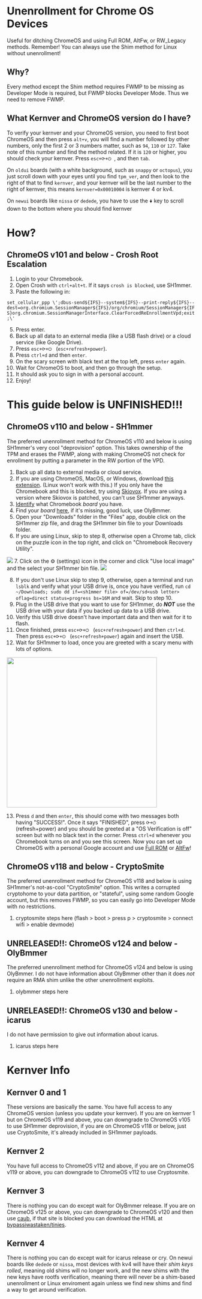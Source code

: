 # Unenrollment for Chrome OS Devices
Useful for ditching ChromeOS and using Full ROM, AltFw, or RW_Legacy methods.
Remember! You can always use the Shim method for Linux without unenrollment!

## Why?
Every method except the Shim method requires FWMP to be missing as Developer Mode is required, but FWMP blocks Developer Mode. Thus we need to remove FWMP. 

## What Kernver and ChromeOS version do I have?
To verify your kernver and your ChromeOS version, you need to first boot ChromeOS and then press `alt+v`, you will find a number followed by other numbers, only the first 2 or 3 numbers matter, such as `94`, `110` or `127`. Take note of this number and find the method related. If it is `120` or higher, you should check your kernver. Press `esc+⟳+⏻ `, and then `tab`. 

On `oldui` boards (with a white background, such as `snappy` or `octopus`), you just scroll down with your eyes until you find `tpm_ver`, and then look to the right of that to find `kernver`, and your kernver will be the last number to the right of kernver, this means `kernver=0x00010004` is kernver 4 or kv4.

On `newui` boards like `nissa` or `dedede`, you have to use the `🠟` key to scroll down to the bottom where you should find kernver

# How?
## ChromeOS v101 and below - Crosh Root Escalation
1. Login to your Chromebook.
2. Open Crosh with `ctrl+alt+t`. If it says `crosh is blocked`, use SH1mmer.
3. Paste the following in:

`set_cellular_ppp \';dbus-send${IFS}--system${IFS}--print-reply${IFS}--dest=org.chromium.SessionManager${IFS}/org/chromium/SessionManager${IFS}org.chromium.SessionManagerInterface.ClearForcedReEnrollmentVpd;exit;\'`

5. Press enter.
6. Back up all data to an external media (like a USB flash drive) or a cloud service (like Google Drive).
7. Press `esc+⟳+⏻ ` (`esc+refresh+power`).
8. Press `ctrl+d` and then `enter`.
9. On the scary screen with black text at the top left, press `enter` again.
10. Wait for ChromeOS to boot, and then go through the setup.
11. It should ask you to sign in with a personal account.
12. Enjoy!

# This guide below is UNFINISHED!!!

## ChromeOS v110 and below - SH1mmer
The preferred unenrollment method for ChromeOS v110 and below is using SH1mmer's very cool "deprovision" option. This takes ownership of the TPM and erases the FWMP, along with making ChromeOS not check for enrollment by putting a parameter in the RW portion of the VPD.

1. Back up all data to external media or cloud service.
2. If you are using ChromeOS, MacOS, or Windows, download [this extension](https://chromewebstore.google.com/detail/chromebook-recovery-utili/pocpnlppkickgojjlmhdmidojbmbodfm). (Linux won't work with this.) If you only have the Chromebook and this is blocked, try using [Skiovox](https://skiovox.com/skiovox.pdf). If you are using a version where Skiovox is patched, you can't use SH1mmer anyways.
3. [Identify](/device-identify.md) what Chromebook *board* you have.
4. Find your *board* [here](https://dl.darkn.bio/SH1mmer/Prebuilt/Legacy), if it's missing, good luck, use OlyBmmer.
5. Open your "Downloads" folder in the "Files" app, double click on the SH1mmer zip file, and drag the SH1mmer bin file to your Downloads folder.
6. If you are using Linux, skip to step 8, otherwise open a Chrome tab, click on the puzzle icon in the top right, and click on "Chromebook Recovery Utility".

<img src="/img/tutorial/chrome-recovery-extension.png">
7. Click on the ⚙ (settings) icon in the corner and click "Use local image" and the select your SH1mmer bin file.
<img src="/img/tutorial/cru-local-image.png">

8. If you don't use Linux skip to step 9, otherwise, open a terminal and run `lsblk` and verify what your USB drive is, once you have verified, run `cd ~/Downloads; sudo dd if=<sh1mmer file> of=/dev/sd<usb letter> oflag=direct status=progress bs=16M` and wait. Skip to step 10.
9. Plug in the USB drive that you want to use for SH1mmer, do ***NOT*** use the USB drive with your data if you backed up data to a USB drive.
10. Verify this USB drive doesn't have important data and then wait for it to flash.
11. Once finished, press `esc+⟳+⏻ ` (`esc+refresh+power`) and then `ctrl+d`. Then press `esc+⟳+⏻ ` (`esc+refresh+power`) again and insert the USB.
12. Wait for SH1mmer to load, once you are greeted with a scary menu with lots of options.
<img src="/img/tutorial/sh1mmer.jpg" width="400">

13. Press `d` and then `enter`, this should come with two messages both having "SUCCESS!". Once it says "FINISHED", press `⟳+⏻ ` (refresh+power) and you should be greeted at a "OS Verification is off" screen but with no black text in the corner. Press `ctrl+d` whenever you Chromebook turns on and you see this screen. Now you can set up ChromeOS with a personal Google account and use [Full ROM](https://github.com/kkilobyte/ditch-cros/blob/main/readme.md#method-1-best-method-fullrom) or [AltFw](https://github.com/kkilobyte/ditch-cros/blob/main/readme.md#method-2-easiest-method-altfw--rw_legacy)!

## ChromeOS v118 and below - CryptoSmite
The preferred unenrollment method for ChromeOS v118 and below is using SH1mmer's not-as-cool "CryptoSmite" option. This writes a corrupted cryptohome to your data partition, or "stateful", using some random Google account, but this removes FWMP, so you can easily go into Developer Mode with no restrictions.

1. cryptosmite steps here (flash > boot > press p > cryptosmite > connect wifi > enable devmode)

## UNRELEASED!!: ChromeOS v124 and below - OlyBmmer
The preferred unenrollment method for ChromeOS v124 and below is using OlyBmmer. I do not have information about OlyBmmer other than it does *not* require an RMA shim unlike the other unenrollment exploits.

1. olybmmer steps here

## UNRELEASED!!: ChromeOS v130 and below - icarus
I do not have permission to give out information about icarus.

1. icarus steps here

# Kernver Info

## Kernver 0 and 1
These versions are basically the same. You have full access to any ChromeOS version (unless you update your kernver). If you are on kernver 1 but on ChromeOS v119 and above, you can downgrade to ChromeOS v105 to use SH1mmer deprovision, if you are on ChromeOS v118 or below, just use CryptoSmite, it's already included in SH1mmer payloads.

## Kernver 2
You have full access to ChromeOS v112 and above, if you are on ChromeOS v119 or above, you can downgrade to ChromeOS v112 to use Cryptosmite.

## Kernver 3
There is nothing you can do except wait for OlyBmmer release. If you are on ChromeOS v125 or above, you can downgrade to ChromeOS v120 and then use [caub](https://caub.glitch.me), if that site is blocked you can download the HTML at [bypassiwastaken/tinies](https://github.com/bypassiwastaken/tinies).

## Kernver 4
There is nothing you can do except wait for icarus release or cry. On newui boards like `dedede` or `nissa`, most devices with kv4 will have their *shim keys rolled*, meaning old shims will no longer work, and the new shims with the new keys have rootfs verification, meaning there will never be a shim-based unenrollment or Linux enviroment again unless we find new shims and find a way to get around verification. 
